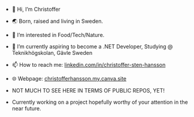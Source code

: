 - 👋 Hi, I’m Christoffer
- 🌏 Born, raised and living in Sweden.
- 👀 I’m interested in Food/Tech/Nature.
- 🌱 I’m currently aspiring to become a .NET Developer, Studying @ Teknikhögskolan, Gävle Sweden
- 📫 How to reach me: [linkedin.com/in/christoffer-sten-hansson](url)
- 🌐 Webpage: [christofferhansson.my.canva.site](url)

- NOT MUCH TO SEE HERE IN TERMS OF PUBLIC REPOS, YET!
- Currently working on a project hopefully worthy of your attention in the near future.

<!---
christshan26/christshan26 is a ✨ special ✨ repository because its `README.md` (this file) appears on your GitHub profile.
You can click the Preview link to take a look at your changes.
--->
